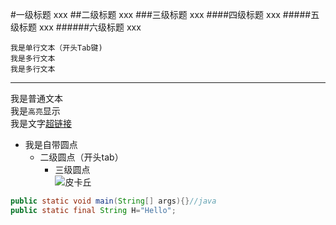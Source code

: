 #一级标题
xxx
##二级标题
xxx
###三级标题
xxx
####四级标题
xxx
#####五级标题
xxx
######六级标题
xxx

    我是单行文本（开头Tab键)
    我是多行文本
    我是多行文本
     
----
我是普通文本  
我是`高亮`显示  
我是文字[超链接](https://developer.android.google.cn/ "鼠标悬停显示")
* 我是自带圆点
    * 二级圆点（开头tab）
        * 三级圆点  
![皮卡丘](https://timgsa.baidu.com/timg?image&quality=80&size=b9999_10000&sec=1535090895556&di=d859d1b5d2c811250fe4afe35a86b1cc&imgtype=0&src=http%3A%2F%2Fb.7k7kimg.cn%2Fattachment%2Fforum%2F201401%2F27%2F114510icjddjghk9wqcqwh.jpg)
  
```java
public static void main(String[] args){}//java
public static final String H="Hello";
